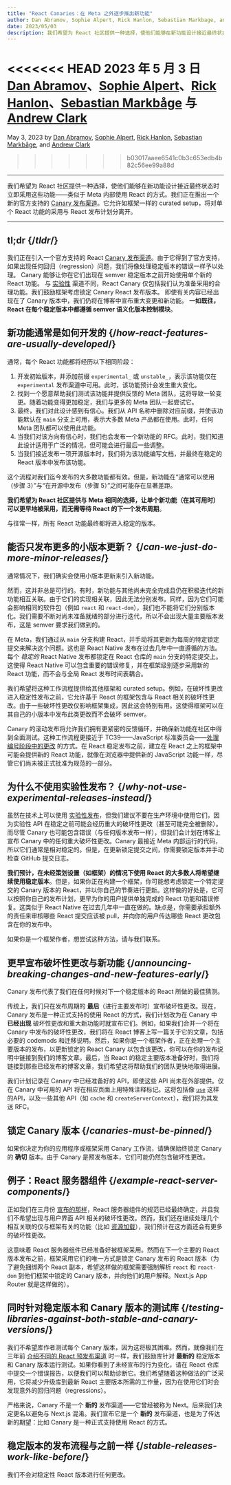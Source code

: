 ```yaml
---
title: "React Canaries：在 Meta 之外逐步推出新功能"
author: Dan Abramov, Sophie Alpert, Rick Hanlon, Sebastian Markbage, and Andrew Clark
date: 2023/05/03
description: 我们希望为 React 社区提供一种选择，使他们能够在新功能设计接近最终状态时立即采用这些功能——类似于 Meta 内部使用 React 的方式。我们正在推出一个新的官方支持的 [Canary 发布渠道](/community/versioning-policy#canary-channel)。它允许如框架一样的 curated setup，将对单个 React 功能的采用与 React 发布计划分离开。
---
```


<<<<<<< HEAD
2023 年 5 月 3 日 [Dan Abramov](https://twitter.com/dan_abramov)、[Sophie Alpert](https://twitter.com/sophiebits)、[Rick Hanlon](https://twitter.com/rickhanlonii)、[Sebastian Markbåge](https://twitter.com/sebmarkbage) 与 [Andrew Clark](https://twitter.com/acdlite)
=======
May 3, 2023 by [Dan Abramov](https://bsky.app/profile/danabra.mov), [Sophie Alpert](https://twitter.com/sophiebits), [Rick Hanlon](https://twitter.com/rickhanlonii), [Sebastian Markbåge](https://twitter.com/sebmarkbage), and [Andrew Clark](https://twitter.com/acdlite)
>>>>>>> b03017aaee6541c0b3c653edb4b82c56ee99a88d

---

<Intro>

我们希望为 React 社区提供一种选择，使他们能够在新功能设计接近最终状态时立即采用这些功能——类似于 Meta 内部使用 React 的方式。我们正在推出一个新的官方支持的 [Canary 发布渠道](/community/versioning-policy#canary-channel)。它允许如框架一样的 curated setup，将对单个 React 功能的采用与 React 发布计划分离开。

</Intro>

---

## tl;dr {/*tldr*/}

我们正在引入一个官方支持的 React [Canary 发布渠道](/community/versioning-policy#canary-channel)。由于它得到了官方支持，如果出现任何回归（regression）问题，我们将像处理稳定版本的错误一样予以处理。
Canary 能够让你在它们出现在 semver 稳定版本之前开始使用单个新的 React 功能。
与 [实验性](/community/versioning-policy#experimental-channel) 渠道不同，React Canary 仅包括我们认为准备采用的合理功能。我们鼓励框架考虑锁定 Canary React 发布版本。
即使有关内容已经出现在了 Canary 版本中，我们仍将在博客中宣布重大变更和新功能。
**一如既往，React 在每个稳定版本中都遵循 semver 语义化版本控制模块**。

## 新功能通常是如何开发的 {/*how-react-features-are-usually-developed*/}

通常，每个 React 功能都将经历以下相同阶段：

1. 开发初始版本，并添加前缀 `experimental_` 或 `unstable_`，表示该功能仅在 `experimental` 发布渠道中可用。此时，该功能预计会发生重大变化。
2. 找到一个愿意帮助我们测试该功能并提供反馈的 Meta 团队，这将导致一轮变更。随着功能变得更加稳定，我们与更多的 Meta 团队一起尝试它。
3. 最终，我们对此设计感到有信心。我们从 API 名称中删除对应前缀，并使该功能默认在 `main` 分支上可用，表示大多数 Meta 产品都在使用。此时，任何 Meta 团队都可以使用此功能。
4. 当我们对该方向有信心时，我们也会发布一个新功能的 RFC。此时，我们知道此设计适用于广泛的情况，但可能会进行最后一些调整。
5. 当我们接近发布一项开源版本时，我们将为该功能编写文档，并最终在稳定的 React 版本中发布该功能。

这个流程对我们迄今发布的大多数功能都有效。但是，新功能在“通常可以使用（步骤 3）”与“在开源中发布（步骤 5）”之间可能存在显著差距。

**我们希望为 React 社区提供与 Meta 相同的选择，让单个新功能（在其可用时）可以更早地被采用，而无需等待 React 的下一个发布周期**。

与往常一样，所有 React 功能最终都将进入稳定的版本。

## 能否只发布更多的小版本更新？ {/*can-we-just-do-more-minor-releases*/}

通常情况下，我们确实会使用小版本更新来引入新功能。

然而，这并非总是可行的。有时，新功能与其他尚未完全完成且仍在积极迭代的新功能相互关联。由于它们的实现相关联，因此无法分别发布。同样，因为它们可能会影响相同的软件包（例如 `react` 和 `react-dom`），我们也不能将它们分别版本化。我们需要不断对尚未准备就绪的部分进行迭代，所以不会出现大量主要版本发布，这是 semver 要求我们做到的。

在 Meta，我们通过从 `main` 分支构建 React，并手动将其更新为每周的特定锁定提交来解决这个问题。这也是 React Native 发布在过去几年中一直遵循的方法。每个 *稳定的* React Native 发布都锁定在 React 仓库的 `main` 分支的特定提交上。这使得 React Native 可以包含重要的错误修复，并在框架级别逐步采用新的 React 功能，而不会与全局 React 发布时间表耦合。

我们希望将这种工作流程提供给其他框架和 curated setup。例如，在破坏性更改进入稳定性发布之前，它允许基于 React 的框架包含与 React 相关的破坏性更改。由于一些破坏性更改仅影响框架集成，因此这会特别有用。这使得框架可以在其自己的小版本中发布此类更改而不会破坏 semver。

Canary 的滚动发布将允许我们拥有更紧密的反馈循环，并确保新功能在社区中得到全面测试。这种工作流程更接近于 TC39——JavaScript 标准委员会——[处理编号阶段中的更改](https://tc39.es/process-document/) 的方式。在 React 稳定发布之前，建立在 React 之上的框架中可能会提供新的 React 功能，就像在浏览器中提供新的 JavaScript 功能一样，尽管它们尚未被正式批准为规范的一部分。

## 为什么不使用实验性发布？ {/*why-not-use-experimental-releases-instead*/}

虽然在技术上可以使用 [实验性发布](/community/versioning-policy#canary-channel)，但我们建议不要在生产环境中使用它们，因为实验性 API 在稳定之前可能会经历重大的破坏性更改（甚至可能完全被删除）。而尽管 Canary 也可能包含错误（与任何版本发布一样），但我们会计划在博客上宣布 Canary 中的任何重大破坏性更改。Canary 最接近 Meta 内部运行的代码，所以它们通常是相对稳定的。但是，在更新锁定提交之间，你需要锁定版本并手动检查 GitHub 提交日志。

**我们预计，在未经策划设置（如框架）的情况下使用 React 的大多数人将希望继续使用稳定版本**。但是，如果你正在构建一个框架，你可能想考虑锁定一个特定提交的 Canary 版本的 React，并以你自己的节奏进行更新。这样做的好处是，它可以按照你自己的发布计划，更早为你的用户提供单独完成的 React 功能和错误修复。这类似于 React Native 在过去几年中一直在做的。缺点是，你需要承担额外的责任来审核哪些 React 提交应该被 pull，并向你的用户传达哪些 React 更改包含在你的发布中。

如果你是一个框架作者，想尝试这种方法，请与我们联系。

## 更早宣布破坏性更改与新功能 {/*announcing-breaking-changes-and-new-features-early*/}

Canary 发布代表了我们在任何时候对下一个稳定版本的 React 所做的最佳猜测。

传统上，我们只在发布周期的 **最后**（进行主要发布时）宣布破坏性更改。现在，Canary 发布是一种正式支持的使用 React 的方式，我们计划改为在 Canary 中 **已经出现** 破坏性更改和重大新功能时就宣布它们。例如，如果我们合并一个将在 Canary 中发布的破坏性更改，我们将在 React 博客上写一篇关于它的文章，包括必要的 codemods 和迁移说明。然后，如果你是一个框架作者，正在处理一个主要版本的发布，以更新锁定的 React Canary 以包含该更改，你可以在你的发布说明中链接到我们的博客文章。最后，当 React 的稳定主要版本准备好时，我们将链接到那些已经发布的博客文章，我们希望这将帮助我们的团队更快地取得进展。

我们计划记录在 Canary 中已经准备好的 API，即使这些 API 尚未在外部提供。仅在 Canary 中可用的 API 将在相应页面上用特殊注释标记。这将包括像 [`use`](https://github.com/reactjs/rfcs/pull/229) 这样的API，以及一些其他 API（如 `cache` 和 `createServerContext`），我们将为其发送 RFC。

## 锁定 Canary 版本 {/*canaries-must-be-pinned*/}

如果你决定为你的应用程序或框架采用 Canary 工作流，请确保始终锁定 Canary 的 **确切** 版本。由于 Canary 是预发布版本，它们可能仍然包含破坏性更改。

## 例子：React 服务器组件 {/*example-react-server-components*/}

正如我们在三月份 [宣布的那样](/blog/2023/03/22/react-labs-what-we-have-been-working-on-march-2023#react-server-components)，React 服务器组件的规范已经最终确定，并且我们不希望出现与用户界面 API 相关的破坏性更改。然而，我们还在继续处理几个相互关联的仅与框架有关的功能（比如 [资源加载](/blog/2023/03/22/react-labs-what-we-have-been-working-on-march-2023#asset-loading)），我们预计在这方面还会有更多的破坏性更改。

这意味着 React 服务器组件已经准备好被框架采用。然而在下一个主要的 React 版本发布之前，框架采用它们的唯一方式是锁定 Canary 发布的 React 版本（为了避免捆绑两个 React 副本，希望这样做的框架需要强制解析 `react` 和 `react-dom` 到他们框架中锁定的 Canary 版本，并向他们的用户解释。Next.js App Router 就是这样做的）。

## 同时针对稳定版本和 Canary 版本的测试库 {/*testing-libraries-against-both-stable-and-canary-versions*/}

我们不希望库作者测试每个 Canary 版本，因为这将极其困难。然而，就像我们在三年前 [介绍不同的 React 预发布渠道](https://legacy.reactjs.org/blog/2019/10/22/react-release-channels.html) 时一样，我们鼓励库针对 **最新的** 稳定版本和 Canary 版本运行测试。如果你看到了未经宣布的行为变化，请在 React 仓库中提交一个错误报告，以便我们可以帮助诊断它。我们希望随着这种做法的广泛采用，它将减少升级库到最新 React 主要版本所需的工作量，因为在使用它们时会发现意外的回归问题（regressions）。

<Note>

严格来说，Canary 不是一个 **新的** 发布渠道——它曾经被称为 Next。后来我们决定更名以避免与 Next.js 混淆。我们宣布它是一个 **新的** 发布渠道，也是为了传达新的期望：比如 Canary 是一种正式支持使用 React 的方式。

</Note>

## 稳定版本的发布流程与之前一样 {/*stable-releases-work-like-before*/}

我们不会对稳定性 React 版本进行任何更改。



